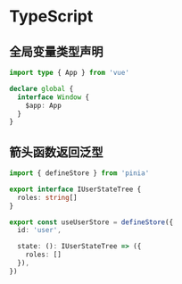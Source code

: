 # TypeScript

## 全局变量类型声明

```ts
import type { App } from 'vue'

declare global {
  interface Window {
    $app: App
  }
}
```

## 箭头函数返回泛型

<!-- prettier-ignore-start -->
```ts
import { defineStore } from 'pinia'

export interface IUserStateTree {
  roles: string[]
}

export const useUserStore = defineStore({
  id: 'user',

  state: (): IUserStateTree => ({
    roles: []
  }),
})
```
<!-- prettier-ignore-end -->
